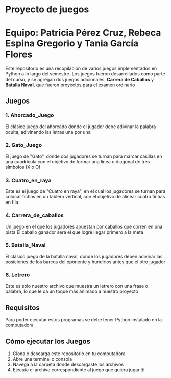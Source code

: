# Proyecto de juegos
# Equipo: Patricia Pérez Cruz, Rebeca Espina Gregorio y Tania García Flores

Este repositorio es una recopilación de varios juegos implementados en Python a lo 
largo del semestre. Los juegos fueron desarrollados como parte del curso, y se agregan 
dos juegos adicionales: **Carrera de Caballos** y **Batalla Naval**, que fueron 
proyectos para el examen ordinario

## Juegos

### 1. **Ahorcado_Juego**
El clásico juego del ahorcado donde el jugador debe adivinar la palabra oculta, adivinando 
las letras una por una

### 2. **Gato_Juego**
El juego de "Gato", donde dos jugadores se turnan para marcar casillas en una cuadrícula 
con el objetivo de formar una línea o diagonal de tres símbolos (X o O)

### 3. **Cuatro_en_raya**
Este es el juego de "Cuatro en raya", en el cual los jugadores se turnan para colocar fichas 
en un tablero vertical, con el objetivo de alinear cuatro fichas en fila

### 4. **Carrera_de_caballos**
Un juego en el que los jugadores apuestan por caballos que corren en una pista 
El caballo ganador será el que logre llegar primero a la meta

### 5. **Batalla_Naval**
El clásico juego de la batalla naval, donde los jugadores deben adivinar las posiciones 
de los barcos del oponente y hundirlos antes que el otro jugador

### 6. **Letrero**
Este es solo nuestro archivo que muestra un letrero con una frase o palabra, lo que 
le da un toque más animado a nuestro proyecto

## Requisitos

Para poder ejecutar estos programas se debe tener Python instalado en la computadora


## Cómo ejecutar los Juegos

1. Clona o descarga este repositorio en tu computadora
2. Abre una terminal o consola
3. Navega a la carpeta donde descargaste los archivos
4. Ejecuta el archivo correspondiente al juego que quiera jugar 🤓
